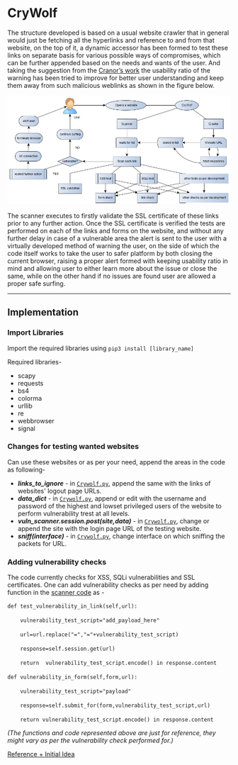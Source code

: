 # CryWolf

The structure developed is based on a usual website crawler that in general would just be fetching all the hyperlinks and reference to and from that website, on the top of it, a dynamic accessor has been formed to test these links on separate basis for various possible ways of compromises, which can be further appended based on the needs and wants of the user. And taking the suggestion from the [Cranor’s work](https://www.usenix.org/legacy/event/sec09/tech/full_papers/sec09_browser.pdf) the usability ratio of the warning has been tried to improve for better user understanding and keep them away from such malicious weblinks as shown in the figure below.

<img src="crywolf.png">

The scanner executes to firstly validate the SSL certificate of these links prior to any further action. Once the SSL certificate is verified the tests are performed on each of the links and forms on the website, and without any further delay in case of a vulnerable area the alert is sent to the user with a virtually developed method of warning the user, on the side of which the code itself works to take the user to safer platform by both closing the current browser, raising a proper alert formed with keeping usability ratio in mind and allowing user to either learn more about the issue or close the same, while on the other hand if no issues are found user are allowed a proper safe surfing.
<hr>

## Implementation
### Import Libraries
Import the required libraries using `pip3 install [library_name]`

Required libraries-
* scapy
* requests
* bs4
* colorma
* urllib
* re
* webbrowser
* signal

### Changes for testing wanted websites
Can use these websites or as per your need, append the areas in the code as following-
* _**links_to_ignore**_ - in [`Crywolf.py`](CryWolf.py), append the same with the links of websites' logout page URLs.
* **_data_dict_** - in [`Crywolf.py`](CryWolf.py), append or edit with the username and password of the highest and lowset privileged users of the website to perform vulnerability trest at all levels.
* _**vuln_scanner.session.post(site,data)**_ - in [`Crywolf.py`](CryWolf.py), change or append the site with the login page URL of the testing website.
* _**sniff(interface)**_ - in [`Crywolf.py`](CryWolf.py), change interface on which sniffing the packets for URL.

### Adding vulnerability checks
The code currently checks for XSS, SQLi vulnerabilities and SSL certificates. One can add vulnerability checks as per need by adding function in the [scanner code](scanner_python3.py) as -

    def test_vulnerability_in_link(self,url):

        vulnerability_test_script="add_payload_here"

        url=url.replace("=","="+vulnerability_test_script)

        response=self.session.get(url)

        return  vulnerability_test_script.encode() in response.content

    def vulnerability_in_form(self,form,url):

        vulnerability_test_script="payload"

        response=self.submit_for(form,vulnerability_test_script,url)

        return vulnerability_test_script.encode() in response.content

_(The functions and code represented above are just for reference, they might vary as per the vulnerability check performed for.)_



[Reference + Initial Idea](https://www.usenix.org/legacy/event/sec09/tech/full_papers/sec09_browser.pdf)
